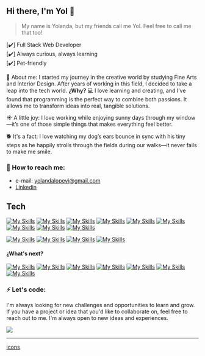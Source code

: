 ## Hi there, I'm Yol 👋
> My name is Yolanda, but my friends call me Yol. Feel free to call me that too!

[✔️] Full Stack Web Developer  
[✔️] Always curious, always learning   
[✔️] Pet-friendly

🎨 About me: I started my journey in the creative world by studying Fine Arts and Interior Design. After years of working in this field, I decided to take a leap into the tech world.  **¿Why?** 💻 I love learning and creating, and I’ve found that programming is the perfect way to combine both passions. It allows me to transform ideas into real, tangible solutions.

☀️ A little joy: I love working while enjoying sunny days through my window—it’s one of those simple things that makes everything feel better.

🐕 It's a fact: I love watching my dog’s ears bounce in sync with his tiny steps as he happily strolls through the fields during our walks—it never fails to make me smile.

### 📩 How to reach me: 
- e-mail: yolandalopevi@gmail.com
- <a href="https://www.linkedin.com/in/yolovi" target="_blank">Linkedin</a> 


## Tech

[![My Skills](https://skillicons.dev/icons?i=js)](https://developer.mozilla.org/en-US/docs/Web/JavaScript)
[![My Skills](https://skillicons.dev/icons?i=html)](https://developer.mozilla.org/es/docs/Web/HTML)
[![My Skills](https://skillicons.dev/icons?i=css)](https://developer.mozilla.org/es/docs/Web/CSS)
[![My Skills](https://skillicons.dev/icons?i=react)](https://react.dev/)
[![My Skills](https://skillicons.dev/icons?i=nextjs)](https://nextjs.org/)
[![My Skills](https://skillicons.dev/icons?i=sass)](https://sass-lang.com/)
[![My Skills](https://skillicons.dev/icons?i=nodejs)](https://nodejs.org/en/)
[![My Skills](https://skillicons.dev/icons?i=expressjs)](https://expressjs.com/)
[![My Skills](https://skillicons.dev/icons?i=git)](https://git-scm.com/)

[![My Skills](https://skillicons.dev/icons?i=mysql)](https://www.mysql.com/)
[![My Skills](https://skillicons.dev/icons?i=sequelize)](https://sequelize.org)
[![My Skills](https://skillicons.dev/icons?i=mongodb)](https://www.mongodb.com/)
[![My Skills](https://skillicons.dev/icons?i=postman)](https://www.postman.com/)

#### ¿What's next?
[![My Skills](https://skillicons.dev/icons?i=cypress)](https://www.cypress.io/)
[![My Skills](https://skillicons.dev/icons?i=figma)](https://www.figma.com/es-es/)
[![My Skills](https://skillicons.dev/icons?i=firebase)](https://firebase.google.com/)
[![My Skills](https://skillicons.dev/icons?i=d3		)](https://d3js.org/)
[![My Skills](https://skillicons.dev/icons?i=aws	)](https://aws.amazon.com/es/?nc2=h_lg)
[![My Skills](https://skillicons.dev/icons?i=tailwind)](https://tailwindcss.com)
[![My Skills](https://skillicons.dev/icons?i=ts)](https://www.typescriptlang.org)

<!-- //next
[![My Skills](https://skillicons.dev/icons?i=kubernetes)](https://kubernetes.io/es/docs/concepts/overview/what-is-kubernetes/)
[![My Skills](https://skillicons.dev/icons?i=flutter)](https://flutter.dev/)
[![My Skills](https://skillicons.dev/icons?i=materialui	)](https://mui.com/)
[![My Skills](https://skillicons.dev/icons?i=redis	)](https://redis.io/es/)
[![My Skills](https://skillicons.dev/icons?i=cloudflare	)](https://www.cloudflare.com/es-es/)
[![My Skills](https://skillicons.dev/icons?i=jest	)](https://jestjs.io/es-ES/) -->


### ⚡ Let's code:
I'm always looking for new challenges and opportunities to learn and grow. If you have a project or idea that you'd like to collaborate on, feel free to reach out to me. I'm always
open to new ideas and experiences.

<a href="https://www.linkedin.com/in/yolovi/" target="_blank"><img src="https://img.shields.io/badge/-LinkedIn-%230077B5?style=for-the-badge&logo=linkedin&logoColor=white" target="_blank"></a> 

---
<a href="https://skillicons.dev/" target="_blank">icons</a>
